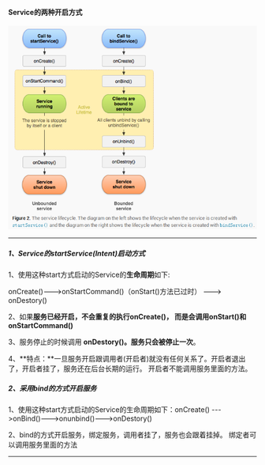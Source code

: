 #### Service的两种开启方式

![](/assets/1981935-bd709d5989105a12.png)

---

##### 1、Service的startService\(Intent\)启动方式

1、使用这种start方式启动的Service的**生命周期**如下:

onCreate\(\)---&gt;onStartCommand\(\)（onStart\(\)方法已过时） ---&gt; onDestory\(\)

2、如果**服务已经开启，不会重复的执行onCreate\(\)， 而是会调用onStart\(\)和onStartCommand\(\)**

3、服务停止的时候调用 **onDestory\(\)。服务只会被停止一次**。

4、**特点：**一旦服务开启跟调用者\(开启者\)就没有任何关系了。开启者退出了，开启者挂了，服务还在后台长期的运行。 开启者不能调用服务里面的方法。

##### 2、采用bind的方式开启服务

1、使用这种start方式启动的Service的生命周期如下：onCreate\(\) ---&gt;onBind\(\)---&gt;onunbind\(\)---&gt;onDestory\(\)

2、bind的方式开启服务，绑定服务，调用者挂了，服务也会跟着挂掉。 绑定者可以调用服务里面的方法



---



